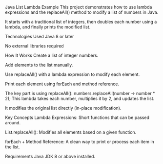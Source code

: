 Java List Lambda Example
This project demonstrates how to use lambda expressions and the replaceAll() method to modify a list of numbers in Java.

It starts with a traditional list of integers, then doubles each number using a lambda, and finally prints the modified list.

Technologies Used
Java 8 or later

No external libraries required

How It Works
Create a list of integer numbers.

Add elements to the list manually.

Use replaceAll() with a lambda expression to modify each element.

Print each element using forEach and method reference.

The key part is using replaceAll():
numbers.replaceAll(number -> number * 2);
This lambda takes each number, multiplies it by 2, and updates the list.

It modifies the original list directly (in-place modification).

Key Concepts
Lambda Expressions: Short functions that can be passed around.

List.replaceAll(): Modifies all elements based on a given function.

forEach + Method Reference: A clean way to print or process each item in the list.

Requirements
Java JDK 8 or above installed.
